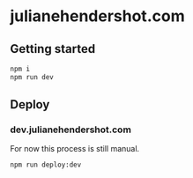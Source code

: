 # julianehendershot.com

## Getting started

```sh
npm i
npm run dev
```

## Deploy

### dev.julianehendershot.com

For now this process is still manual. 

```sh
npm run deploy:dev
```

